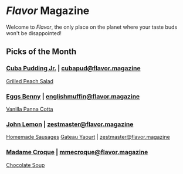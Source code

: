 # _Flavor_ Magazine

Welcome to _Flavor_, the only place on the planet where your taste buds won't be disappointed!

## Picks of the Month

### [Cuba Pudding Jr.](writer/cuba-pudding-jr.md) | cubapud@flavor.magazine

[Grilled Peach Salad](recipe/jan/grilled-peach-salad.md)

### [Eggs Benny](writer/eggs-benny.md) | englishmuffin@flavor.magazine

[Vanilla Panna Cotta](recipe/jan/vanilla-panna-cotta.md)

### [John Lemon](writer/john-lemon.md) | zestmaster@flavor.magazine

[Homemade Sausages](recipe/jan/homemade-sausages.md)
[Gateau Yaourt](recipe/fev/gateau-yaourt.md) | zestmaster@flavor.magazine

### [Madame Croque](writer/madame-croque.md) | mmecroque@flavor.magazine

[Chocolate Soup](recipe/jan/chocolate-soup.md)
